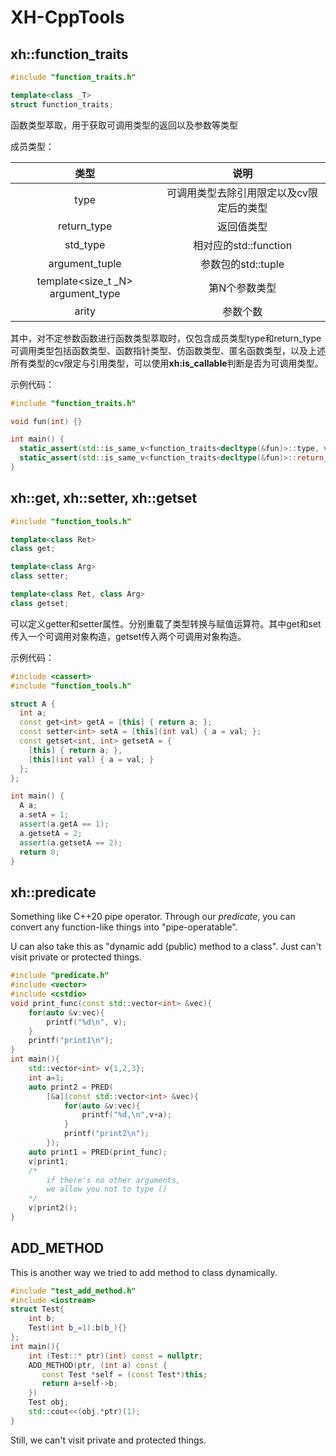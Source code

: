 # XH-CppTools

## xh::function_traits

```C++
#include "function_traits.h"

template<class _T>
struct function_traits;
```

函数类型萃取，用于获取可调用类型的返回以及参数等类型 

成员类型： 

| 类型 | 说明 |
| :---: | :---: |
| type | 可调用类型去除引用限定以及cv限定后的类型 |
| return_type | 返回值类型 |
| std_type | 相对应的std::function |
| argument_tuple | 参数包的std::tuple |
| template\<size_t _N> argument_type | 第N个参数类型 |
| arity | 参数个数 |

其中，对不定参数函数进行函数类型萃取时，仅包含成员类型type和return_type 
可调用类型包括函数类型、函数指针类型、仿函数类型、匿名函数类型，以及上述所有类型的cv限定与引用类型，可以使用**xh:is_callable**判断是否为可调用类型。 

示例代码：

```C++
#include "function_traits.h"

void fun(int) {}

int main() {
  static_assert(std::is_same_v<function_traits<decltype(&fun)>::type, void(int)>);
  static_assert(std::is_same_v<function_traits<decltype(&fun)>::return_type, void>)
}
```


## xh::get, xh::setter, xh::getset

```C++
#include "function_tools.h"

template<class Ret>
class get;

template<class Arg>
class setter;

template<class Ret, class Arg>
class getset;
```
可以定义getter和setter属性。分别重载了类型转换与赋值运算符。其中get和set传入一个可调用对象构造，getset传入两个可调用对象构造。 

示例代码： 
```C++
#include <cassert>
#include "function_tools.h"

struct A {
  int a;
  const get<int> getA = [this] { return a; };
  const setter<int> setA = [this](int val) { a = val; };
  const getset<int, int> getsetA = {
    [this] { return a; },
    [this](int val) { a = val; }
  };
};

int main() {
  A a;
  a.setA = 1;
  assert(a.getA == 1);
  a.getsetA = 2;
  assert(a.getsetA == 2);
  return 0;
}
```


## xh::predicate

Something like C++20 pipe operator. Through our *predicate*, you can convert any function-like things into "pipe-operatable".

U can also take this as "dynamic add (public) method to a class". Just can't visit private or protected things.

```C++
#include "predicate.h"
#include <vector>
#include <cstdio>
void print_func(const std::vector<int> &vec){
    for(auto &v:vec){
        printf("%d\n", v);
    }
    printf("print1\n");
}
int main(){
    std::vector<int> v{1,2,3};
    int a=1;
    auto print2 = PRED(
        [&a](const std::vector<int> &vec){
            for(auto &v:vec){
                printf("%d,\n",v+a);
            }
            printf("print2\n");
        });
    auto print1 = PRED(print_func);
    v|print1; 
    /*
        if there's no other arguments, 
        we allow you not to type () 
    */
    v|print2();
}
```

## ADD_METHOD

This is another way we tried to add method to class dynamically. 

```C++
#include "test_add_method.h"
#include <iostream>
struct Test{
    int b;
    Test(int b_=1):b(b_){}
};
int main(){
    int (Test::* ptr)(int) const = nullptr;
    ADD_METHOD(ptr, (int a) const {
       const Test *self = (const Test*)this;
       return a+self->b;
    })
    Test obj;
    std::cout<<(obj.*ptr)(1);
}
```

Still, we can't visit private and protected things.

